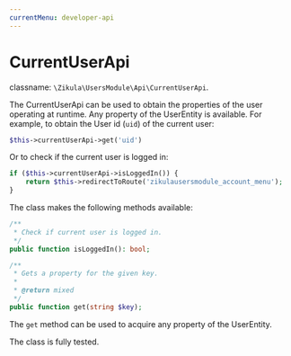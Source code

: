 ```yaml
---
currentMenu: developer-api
---
```

# CurrentUserApi

classname: `\Zikula\UsersModule\Api\CurrentUserApi`.

The CurrentUserApi can be used to obtain the properties of the user operating at runtime. Any property of the UserEntity
is available. For example, to obtain the User id (`uid`) of the current user:

```php
$this->currentUserApi->get('uid')
```

Or to check if the current user is logged in:

```php
if ($this->currentUserApi->isLoggedIn()) {
    return $this->redirectToRoute('zikulausersmodule_account_menu');
}
```

The class makes the following methods available:

```php
/**
 * Check if current user is logged in.
 */
public function isLoggedIn(): bool;

/**
 * Gets a property for the given key.
 *
 * @return mixed
 */
public function get(string $key);
```

The `get` method can be used to acquire any property of the UserEntity.

The class is fully tested.
